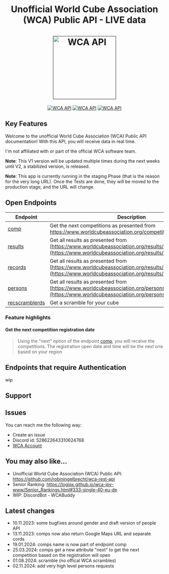 <h1 align="center">
  Unofficial World Cube Association (WCA) Public API - LIVE data
  <br>
  <br>
  <a href=""><img src="https://i.ibb.co/nQgzJ0P/wca-api.png" alt="WCA API" width="200"></a>
</h1>

<p align="center">
  <a href=""><img src="https://img.shields.io/badge/heroku-%23430098.svg?style=for-the-badge&logo=heroku&logoColor=white" alt="WCA API"></a>
  <a href=""><img src="https://img.shields.io/badge/python-3670A0?style=for-the-badge&logo=python&logoColor=ffdd54" alt="WCA API"></a>
  <a href=""><img src="https://img.shields.io/badge/-selenium-%43B02A?style=for-the-badge&logo=selenium&logoColor=white" alt="WCA API"></a>
</p>

## Key Features

Welcome to the unofficial World Cube Association (WCA) Public API documentation! With this API, you will receive data in real time.

I'm not affiliated with or part of the official WCA software team.

**Note**: This V1 version will be updated multiple times during the next weeks until V2, a stabilized version, is released.

**Note**: This app is currently running in the staging Phase (that is the reason for the very long URL). Once the Tests are done, they will be moved to the production stage, and the URL will change.

## Open Endpoints

| Endpoint           | Description |
|--------------------|-------------|
| [comp](/V1/competitions.md) | Get the next competitions as presented from https://www.worldcubeassociation.org/competitions |
| [results](/V1/results.md) | Get all results as presented from [https://www.worldcubeassociation.org/results/rankings/333/single](https://www.worldcubeassociation.org/results/rankings/xxx/single) |
| [records](/V1/records.md) | Get all results as presented from [https://www.worldcubeassociation.org/results/records](https://www.worldcubeassociation.org/results/records) |
| [persons](/V1/persons.md) | Get all results as presented from [https://www.worldcubeassociation.org/persons](https://www.worldcubeassociation.org/persons) |
| [recscramblerds](/V1/scramble.md) | Get a scramble for your cube|


### Feature highlights

#### Get the next competition registration date

> Using the "next" option of the endpoint [comp](/V1/competitions.md), you will receive the competitions. The registration open date and time will be the next one based on your region

## Endpoints that require Authentication

wip

## Support

## Issues

You can reach me the following way:
- Create an issue
- Discord id: 528622643310624768
- [WCA Account](https://www.worldcubeassociation.org/persons/2023HETZ02)

## You may also like...
- Unofficial World Cube Association (WCA) Public API: https://github.com/robiningelbrecht/wca-rest-api
- Senior Ranking: https://logiqx.github.io/wca-ipy-www/Senior_Rankings.html#333-single-40-eu-de
- WIP: DiscordBot - WCABuddy

## Latest changes
- 10.11.2023: some bugfixes around gender and draft version of people API
- 13.11.2023: comps now also return Google Maps URL and separate cords
- 19.01.2024: comps name is now part of endpoint comp
- 25.03.2024: comps get a new attribute "next" to get the next competition based on the registration will open
- 01.08.2024: scramble (no offical WCA scrambles)
- 02.11.2024: add very high level persons requests
